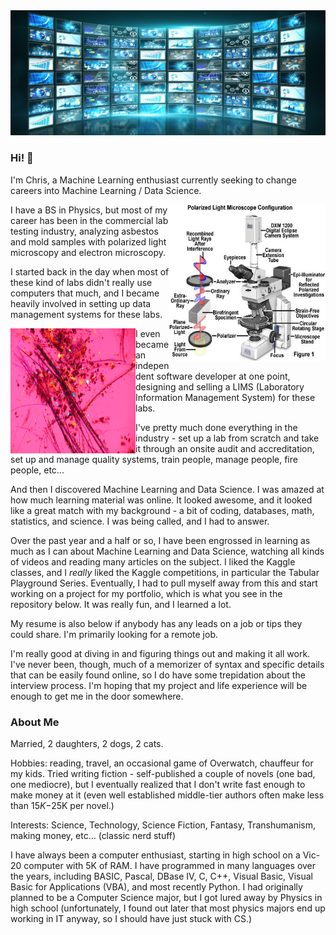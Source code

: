 <img src="./assets/screens.jpg" alt="Banner about Chris Munch"/>


### Hi! 👋


I'm Chris, a Machine Learning enthusiast currently seeking to change careers into Machine Learning / Data Science.

<img align="right"  width="250" height="250" src="./assets/plm-microscope.jpg">

I have a BS in Physics, but most of my career has been in the commercial lab testing industry, analyzing asbestos and mold samples with polarized light microscopy and electron microscopy. 

I started back in the day when most of these kind of labs didn't really use computers that much, and I became heavily involved in setting up data management systems for these labs. 

<img align="left"  width="200" height="200" src="./assets/plm-image.jpg">

I even became an independent software developer at one point, designing and selling a LIMS (Laboratory Information Management System) for these labs. 

I've pretty much done everything in the industry - set up a lab from scratch and take it through an onsite audit and accreditation, set up and manage quality systems, train people, manage people, fire people, etc...


And then I discovered Machine Learning and Data Science. I was amazed at how much learning material was online. It looked awesome, and it looked like a great match with my background - a bit of coding, databases, math, statistics, and science. I was being called, and I had to answer.


Over the past year and a half or so, I have been engrossed in learning as much as I can about Machine Learning and Data Science, watching  all kinds of videos and reading many articles on the subject. I liked the Kaggle classes, and I *really* liked the Kaggle competitions, in particular the Tabular Playground Series. Eventually, I had to pull myself away from this and start working on a project for my portfolio, which is what you see in the repository below. It was really fun, and I learned a lot.


My resume is also below if anybody has any leads on a job or tips they could share. I'm primarily looking for a remote job.


I'm really good at diving in and figuring things out and making it all work. I've never been, though, much of a memorizer of syntax and specific details that can be easily found online, so I do have some trepidation about the interview process. I'm hoping that my project and life experience will be enough to get me in the door somewhere.


### About Me


Married, 2 daughters, 2 dogs, 2 cats.


Hobbies: reading, travel, an occasional game of Overwatch, chauffeur for my kids. Tried writing fiction - self-published a couple of novels (one bad, one mediocre), but I eventually realized that I don't write fast enough to make money at it (even well established middle-tier authors often make less than $15K-$25K per novel.)


Interests: Science, Technology, Science Fiction, Fantasy, Transhumanism, making money, etc... (classic nerd stuff)


I have always been a computer enthusiast, starting in high school on a Vic-20 computer with 5K of RAM. I have programmed in many languages over the years, including BASIC, Pascal, DBase IV, C, C++, Visual Basic, Visual Basic for Applications (VBA), and most recently Python. I had originally planned to be a Computer Science major, but I got lured away by Physics in high school (unfortunately, I found out later that most physics majors end up working in IT anyway, so I should have just stuck with CS.)



